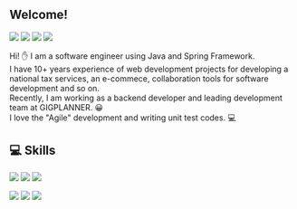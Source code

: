 ## Welcome! 
<p>
  <a href="https://kr.linkedin.com/in/%EC%98%81%EC%9C%A4-%EC%A0%95-018442141" target="_blank"><img src="https://img.shields.io/badge/정영윤-0A66C2?style=flat-square&logo=Linkedin&logoColor=white"/></a>
  <a href="mailto:optyyie@gmail.com" target="_blank"><img src="https://img.shields.io/badge/optyyie@gmail.com-EA4335?style=flat-square&logo=Gmail&logoColor=white"/></a>
  <a href="mailto:yy.jeong@gigplanner.kr" target="_blank"><img src="https://img.shields.io/badge/yy.jeong@gigplanner.kr-EA4335?style=flat-square&logo=Gmail&logoColor=white"/></a>
  <a href="https://twitter.com/continuous_i_d" target="_blank"><img src="https://img.shields.io/badge/continuous_i_d-1DA1F2?style=flat-square&logo=Twitter&logoColor=white"/></a>
</p>

<p>
  Hi! ✋ I am a software engineer using Java and Spring Framework. <br/>
  I have 10+ years experience of web development projects for developing a national tax services, an e-commece, collaboration tools for software development and so on.<br/>
  Recently, I am working as a backend developer and leading development team at GIGPLANNER. 😀<br/> 
  I love the "Agile" development and writing unit test codes. 💻
</p>

## 💻 Skills
<p>
    <img src="https://img.shields.io/badge/GoogleCloud-4285F4?style=flat-square&logo=GoogleCloud&logoColor=black"/>
  <img src="https://img.shields.io/badge/Spring-6DB33F?style=flat-square&logo=Spring&logoColor=white"/>
  <img src="https://img.shields.io/badge/React-61DAFB?style=flat-square&logo=React&logoColor=black"/>
</p>
<p>
  <img src="https://img.shields.io/badge/Java-007396?style=flat-square&logo=Java&logoColor=white"/>
  <img src="https://img.shields.io/badge/JavaScript-F7DF1E?style=flat-square&logo=JavaScript&logoColor=white"/>
    <img src="https://img.shields.io/badge/TypeScript-3178C6?style=flat-square&logo=TypeScript&logoColor=white"/>
</p>
